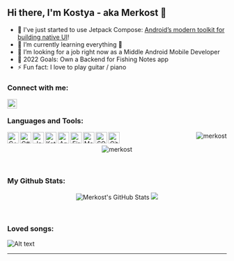 ## Hi there, I'm Kostya - aka Merkost 👋

 - 🔭 I've just started to use Jetpack Compose: [Android’s modern toolkit for building native UI][compose]!
 - 🌱 I’m currently learning everything 🤣
 - 👯 I’m looking for a job right now as a Middle Android Mobile Developer
 - 🥅 2022 Goals: Own a Backend for Fishing Notes app
 - ⚡ Fun fact: I love to play guitar / piano
 

### Connect with me:

[<img align="left" alt="@merkost | Telegram" width="22px" src="https://cdn.jsdelivr.net/npm/simple-icons@5.15.0/icons/telegram.svg" />][telegram]

<br />

### Languages and Tools:

<p align="center">

   <img align="left" alt="C++" width="26px" src="https://cdn.jsdelivr.net/npm/simple-icons@3.13.0/icons/cplusplus.svg" />
   <img align="left" alt="C#" width="26px" src="https://cdn.jsdelivr.net/npm/simple-icons@3.13.0/icons/csharp.svg" />
   <img align="left" alt="Java" width="26px" src="https://cdn.jsdelivr.net/npm/simple-icons@3.13.0/icons/java.svg" />
   <img align="left" alt="Kotlin" width="26px" src="https://cdn.jsdelivr.net/npm/simple-icons@3.13.0/icons/kotlin.svg" />
   <img align="left" alt="Android" width="26px" src="https://cdn.jsdelivr.net/npm/simple-icons@3.13.0/icons/android.svg" />
   <img align="left" alt="Firebase" width="26px" src="https://cdn.jsdelivr.net/npm/simple-icons@3.13.0/icons/firebase.svg" />
   <img align="left" alt="Material" width="26px" src="https://cdn.jsdelivr.net/npm/simple-icons@3.13.0/icons/materialdesign.svg" />
   <img align="left" alt="SQLite" width="26px" src="https://cdn.jsdelivr.net/npm/simple-icons@3.13.0/icons/sqlite.svg" />
   <img align="left" alt="GitHub" width="26px" src="https://cdn.jsdelivr.net/npm/simple-icons@3.13.0/icons/github.svg" />

   <img align="right" src="https://github-readme-streak-stats.herokuapp.com/?user=merkost&" alt="merkost" />
 
</p>

<br />

<p align="center">
   <img src="https://github-readme-streak-stats.herokuapp.com/?user=merkost&" alt="merkost" /> 
</p>

<br />

### My Github Stats:

<p align = "center">
  <img alt="Merkost's GitHub Stats" src="https://github-readme-stats.vercel.app/api?username=merkost&show_icons=true&line_height=27">
  <img src = "https://github-readme-stats.vercel.app/api/top-langs/?username=merkost&hide=html,css,hlsl">
</p>

<br />

### Loved songs:

![Alt text](https://spotify-recently-played-readme.vercel.app/api?user=z06jj2swbhtky0b2zg7kv4dq6)

------------

<p align="end"> 
   <src="https://komarev.com/ghpvc/?username=merkost&label=Profile%20views&color=0e75b6&style=flat" alt="merkost" /> 
</p>


<br />

[nothing]: nothing
[telegram]: https://t.me/merkost
[compose]: https://developer.android.com/jetpack/compose
